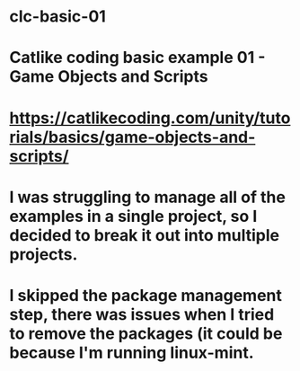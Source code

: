 # clc-basic-01
# Catlike coding basic example 01 - Game Objects and Scripts 
# 
# https://catlikecoding.com/unity/tutorials/basics/game-objects-and-scripts/
#
# I was struggling to manage all of the examples in a single project, so I decided to break it out into multiple projects.
#
# I skipped the package management step, there was issues when I tried to remove the packages (it could be because I'm running linux-mint.





